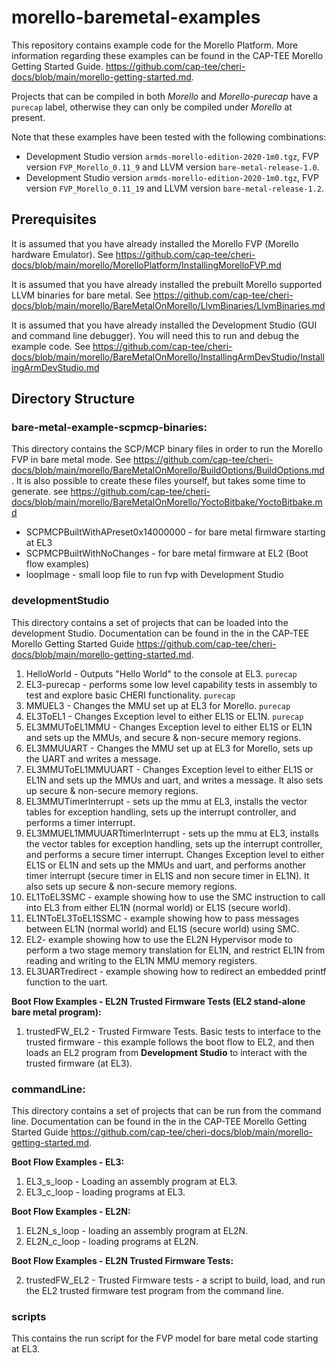 # morello-baremetal-examples
This repository contains example code for the Morello Platform. More information regarding these examples can be found in the CAP-TEE Morello Getting Started Guide. https://github.com/cap-tee/cheri-docs/blob/main/morello-getting-started.md. 

Projects that can be compiled in both *Morello* and *Morello-purecap* have a `purecap` label, otherwise they can only be compiled under *Morello* at present.

Note that these examples have been tested with the following combinations:
* Development Studio version `armds-morello-edition-2020-1m0.tgz`, FVP version `FVP_Morello_0.11_9` and LLVM version `bare-metal-release-1.0`.
* Development Studio version `armds-morello-edition-2020-1m0.tgz`, FVP version `FVP_Morello_0.11_19` and LLVM version `bare-metal-release-1.2`.

## Prerequisites

It is assumed that you have already installed the Morello FVP (Morello hardware Emulator). See https://github.com/cap-tee/cheri-docs/blob/main/morello/MorelloPlatform/InstallingMorelloFVP.md 

It is assumed that you have already installed the prebuilt Morello supported LLVM binaries for bare metal. See https://github.com/cap-tee/cheri-docs/blob/main/morello/BareMetalOnMorello/LlvmBinaries/LlvmBinaries.md

It is assumed that you have already installed the Development Studio (GUI and command line debugger). You will need this to run and debug the example code. See https://github.com/cap-tee/cheri-docs/blob/main/morello/BareMetalOnMorello/InstallingArmDevStudio/InstallingArmDevStudio.md

## Directory Structure

### bare-metal-example-scpmcp-binaries:

This directory contains the SCP/MCP binary files in order to run the Morello FVP in bare metal mode. See https://github.com/cap-tee/cheri-docs/blob/main/morello/BareMetalOnMorello/BuildOptions/BuildOptions.md. It is also possible to create these files yourself, but takes some time to generate. see https://github.com/cap-tee/cheri-docs/blob/main/morello/BareMetalOnMorello/YoctoBitbake/YoctoBitbake.md 

* SCPMCPBuiltWithAPreset0x14000000 - for bare metal firmware starting at EL3
* SCPMCPBuiltWithNoChanges - for bare metal firmware at EL2 (Boot flow examples)
* loopImage - small loop file to run fvp with Development Studio

### developmentStudio

This directory contains a set of projects that can be loaded into the development Studio. Documentation can be found in the in the CAP-TEE Morello Getting Started Guide https://github.com/cap-tee/cheri-docs/blob/main/morello-getting-started.md.

1. HelloWorld - Outputs "Hello World" to the console at EL3. `purecap`
2. EL3-purecap - performs some low level capability tests in assembly to test and explore basic CHERI functionality. `purecap`
3. MMUEL3 - Changes the MMU set up at EL3 for Morello. `purecap`
4. EL3ToEL1 - Changes Exception level to either EL1S or EL1N. `purecap`
5. EL3MMUToEL1MMU - Changes Exception level to either EL1S or EL1N and sets up the MMUs, and secure & non-secure memory regions.
6. EL3MMUUART - Changes the MMU set up at EL3 for Morello, sets up the UART and writes a message.
7. EL3MMUToEL1MMUUART - Changes Exception level to either EL1S or EL1N and sets up the MMUs and uart, and writes a message. It also sets up secure & non-secure memory regions.
8. EL3MMUTimerInterrupt - sets up the mmu at EL3, installs the vector tables for exception handling, sets up the interrupt controller, and performs a timer interrupt.
9. EL3MMUEL1MMUUARTtimerInterrupt - sets up the mmu at EL3, installs the vector tables for exception handling, sets up the interrupt controller, and performs a secure timer interrupt. Changes Exception level to either EL1S or EL1N and sets up the MMUs and uart, and performs another timer interrupt (secure timer in EL1S and non secure timer in EL1N). It also sets up secure & non-secure memory regions.
10. EL1ToEL3SMC - example showing how to use the SMC instruction to call into EL3 from either EL1N (normal world) or EL1S (secure world).
11. EL1NToEL3ToEL1SSMC - example showing how to pass messages between EL1N (normal world) and EL1S (secure world) using SMC.
12. EL2- example showing how to use the EL2N Hypervisor mode to perform a two stage memory translation for EL1N, and restrict EL1N from reading and writing to the EL1N MMU memory registers. 
13. EL3UARTredirect - example showing how to redirect an embedded printf function to the uart. 

**Boot Flow Examples - EL2N Trusted Firmware Tests (EL2 stand-alone bare metal program):**

1. trustedFW_EL2 - Trusted Firmware Tests. Basic tests to interface to the trusted firmware - this example follows the boot flow to EL2, and then loads an EL2 program from **Development Studio** to interact with the trusted firmware (at EL3).

### commandLine:

This directory contains a set of projects that can be run from the command line. Documentation can be found in the in the CAP-TEE Morello Getting Started Guide https://github.com/cap-tee/cheri-docs/blob/main/morello-getting-started.md.

**Boot Flow Examples - EL3:**

1. EL3_s_loop - Loading an assembly program at EL3.
2. EL3_c_loop - loading programs at EL3.

**Boot Flow Examples - EL2N:**

1. EL2N_s_loop - loading an assembly program at EL2N.
2. EL2N_c_loop - loading programs at EL2N.

**Boot Flow Examples - EL2N Trusted Firmware Tests:**

2. trustedFW_EL2 - Trusted Firmware tests - a script to build, load, and run the EL2 trusted firmware test program from the command line.

### scripts

This contains the run script for the FVP model for bare metal code starting at EL3.